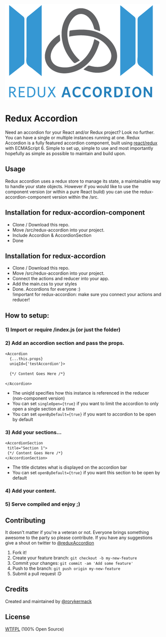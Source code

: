 ![Redux Accordion Logo](/logo.png?raw=true)

# Redux Accordion
Need an accordion for your React and/or Redux project? Look no further. You can have a single or multiple instances running at one.
Redux Accordion is a fully featured accordion component, built using [react/redux](https://github.com/reactjs/redux/) with ECMAScript 6. Simple to set up, simple to use and most importantly hopefully as simple as possible to maintain and build upon.

## Usage
Redux accordion uses a redux store to manage its state, a maintainable way to handle your state objects. However if you would like to use the component version (or within a pure React build) you can use the redux-accordion-component version within the /src.


## Installation for redux-accordion-component
* Clone / Download this repo. <br/>
* Move /src/redux-accordion into your project. <br/>
* Include Accordion & AccordionSection
* Done


## Installation for redux-accordion
* Clone / Download this repo. <br/>
* Move /src/redux-accordion into your project. <br/>
* Connect the actions and reducer into your app. <br/>
* Add the main.css to your styles <br/>
* Done. Accordions for everyone :) <br/>
!important for redux-accordion: make sure you connect your actions and reducer!

## How to setup: <br/>
### 1) Import or require /index.js (or just the folder) <br/>
### 2) Add an accordion section and pass the props.<br/>
```
<Accordion
  {...this.props}
  uniqId={'testAccordion'}>

  {*/ Content Goes Here /*}

</Accordion>
```
* The uniqId specifies how this instance is referenced in the reducer (non-component version)
* You can set `singleOpen={true}` if you want to limit the accordion to only open a single section at a time
* You can set `openByDefault={true}` if you want to accordion to be open by default <br/>

### 3) Add your sections... <br/>

```
<AccordionSection
 title="Section 1">
 {*/ Content Goes Here /*}
</AccordionSection>
```
* The title dictates what is displayed on the accordion bar
* You can set `openByDefault={true}` if you want this section to be open by default <br/>

### 4) Add your content. <br/>
### 5) Serve compiled and enjoy ;) <br/>

## Contributing
It doesn't matter if you're a veteran or not. Everyone brings something awesome to the party so please contribute.
If you have any suggestions give a shout on twitter to [@reduxAccordion](https://twitter.com/@reduxAccordion) <br/>
1. Fork it! <br/>
2. Create your feature branch: `git checkout -b my-new-feature` <br/>
3. Commit your changes: `git commit -am 'Add some feature'` <br/>
4. Push to the branch: `git push origin my-new-feature` <br/>
5. Submit a pull request :D <br/>

## Credits
Created and maintained by [@rorykermack](https://twitter.com/@rorykermack)
## License
[WTFPL](http://www.wtfpl.net/) (100% Open Source)
